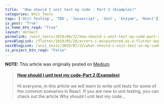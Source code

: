 ```yaml
---
title:  "How should I unit test my code - Part 2 (Examples)"
categories: Unit_Tests
tags: ['Unit Testing', 'TDD', 'Javascript', 'Jest', 'Enzyme', 'React']
is_post: "True"
is_home_btn_reqd: "True"
layout: default
permalink: /unit_tests/2019/06/22/how-should-i-unit-test-my-code-part-2/
prevBlogLink: /flutter/2019/05/28/errors-i-encountered-as-a-flutter-begineer/
nextBlogLink: /unit_tests/2019/07/22/what-should-i-unit-test-in-my-code/
is_project_btn_reqd: "False"
---
```




**NOTE:** This article was originally posted on [Medium](https://medium.com/@anuradha15/how-should-i-unit-test-my-code-part-2-examples-6579436c71db)

<blockquote class="embedly-card" data-card-controls="0"><h4><a href="https://medium.com/@anuradha15/how-should-i-unit-test-my-code-part-2-examples-6579436c71db">How should I unit test my code-Part 2 (Examples)</a></h4><p>Hi everyone, in this article we will learn to write unit tests for some of the common scenarios in React. If you are new to unit testing, you can check out the article Why should I unit test my code...</p></blockquote>
<script async src="//cdn.embedly.com/widgets/platform.js" charset="UTF-8"></script>
